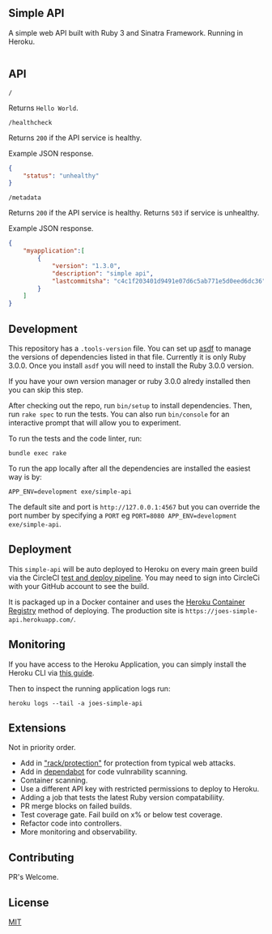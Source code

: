 ## Simple API
A simple web API built with Ruby 3 and Sinatra Framework.
Running in Heroku.

[![<joesustaric>](https://circleci.com/gh/joesustaric/simple-api.svg?style=svg)](https://app.circleci.com/pipelines/github/yjoesustaric/simple-api?branch=main)

## API

`/`

Returns `Hello World`.

`/healthcheck`

Returns `200` if the API service is healthy.

Example JSON response.
```json
{
    "status": "unhealthy"
}
```

`/metadata`

Returns `200` if the API service is healthy.
Returns `503` if service is unhealthy.

Example JSON response.
```json
{
    "myapplication":[
        {
            "version": "1.3.0",
            "description": "simple api",
            "lastcommitsha": "c4c1f203401d9491e07d6c5ab771e5d0eed6dc36"
        }
    ]
}
```

## Development

This repository has a `.tools-version` file. You can set up [asdf](http://asdf-vm.com/guide/getting-started.html#_1-install-dependencies) to manage the versions of dependencies listed in that file. Currently it is only Ruby 3.0.0. Once you install `asdf` you will need to install the Ruby 3.0.0 version.

If you have your own version manager or ruby 3.0.0 alredy installed then you can skip this step.

After checking out the repo, run `bin/setup` to install dependencies. Then, run `rake spec` to run the tests. You can also run `bin/console` for an interactive prompt that will allow you to experiment.

To run the tests and the code linter, run:
```
bundle exec rake
```

To run the app locally after all the dependencies are installed the easiest way is by:
```
APP_ENV=development exe/simple-api
```

The default site and port is `http://127.0.0.1:4567` but you can override the port number by specifying a `PORT` eg `PORT=8080 APP_ENV=development exe/simple-api`.

## Deployment
This `simple-api` will be auto deployed to Heroku on every main green build via the CircleCI [test and deploy pipeline](https://circleci.com/gh/joesustaric/simple-api).
You may need to sign into CircleCi with your GitHub account to see the build.

It is packaged up in a Docker container and uses the [Heroku Container Registry](https://devcenter.heroku.com/articles/container-registry-and-runtime) method of deploying.
The production site is `https://joes-simple-api.herokuapp.com/`.

## Monitoring
If you have access to the Heroku Application, you can simply install the Heroku CLI via [this guide](https://devcenter.heroku.com/articles/heroku-cli).

Then to inspect the running application logs run:
```
heroku logs --tail -a joes-simple-api
```

## Extensions
Not in priority order.

- Add in ["rack/protection"](http://sinatrarb.com/rack-protection/) for protection from typical web attacks.
- Add in [dependabot](https://dependabot.com/) for code vulnrability scanning.
- Container scanning.
- Use a different API key with restricted permissions to deploy to Heroku.
- Adding a job that tests the latest Ruby version compatabiliity.
- PR merge blocks on failed builds.
- Test coverage gate. Fail build on x% or below test coverage.
- Refactor code into controllers.
- More monitoring and observability.

## Contributing
PR's Welcome.

## License
[MIT](LICENSE)

